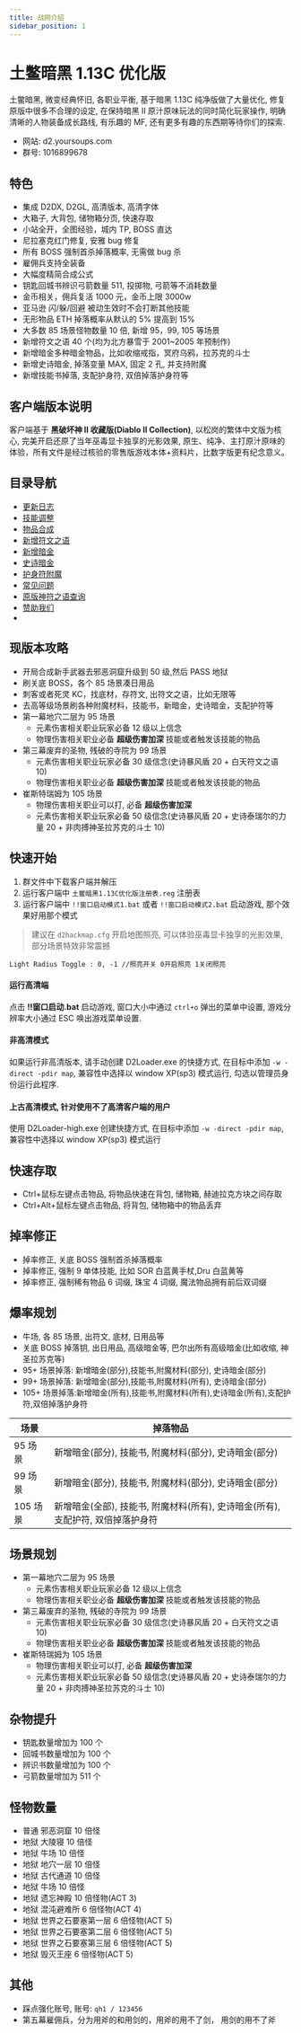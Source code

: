 ```yaml
---
title: 战网介绍
sidebar_position: 1
---
```


# 土鳖暗黑 1.13C 优化版

土鳖暗黑, 微变经典怀旧, 各职业平衡, 基于暗黑 1.13C 纯净版做了大量优化, 修复原版中很多不合理的设定, 在保持暗黑 II 原汁原味玩法的同时简化玩家操作, 明确清晰的人物装备成长路线, 有乐趣的 MF, 还有更多有趣的东西期等待你们的探索.

- 网站: d2.yoursoups.com
- 群号: 1016899678

## 特色

- 集成 D2DX, D2GL, 高清版本, 高清字体
- 大箱子, 大背包, 储物箱分页, 快速存取
- 小站全开，全图经验，城内 TP, BOSS 直达
- 尼拉塞克红门修复, 安雅 bug 修复
- 所有 BOSS 强制首杀掉落概率, 无需做 bug 杀
- 雇佣兵支持全装备
- 大幅度精简合成公式
- 钥匙回城书辨识弓箭数量 511, 投掷物, 弓箭等不消耗数量
- 金币相关，佣兵复活 1000 元，金币上限 3000w
- 亚马逊 闪/躲/回避 被动生效时不会打断其他技能
- 无形物品 ETH 掉落概率从默认的 5% 提高到 15%
- 大多数 85 场景怪物数量 10 倍, 新增 95，99, 105 等场景
- 新增符文之语 40 个(均为北方暴雪于 2001~2005 年预制作)
- 新增暗金多种暗金物品，比如收缩戒指，冥府乌鸦，拉苏克的斗士
- 新增史诗暗金, 掉落变量 MAX, 固定 2 孔, 并支持附魔
- 新增技能书掉落, 支配护身符, 双倍掉落护身符等

## 客户端版本说明

客户端基于 **黑破坏神 II 收藏版(Diablo II Collection)**, 以松岗的繁体中文版为核心, 完美开启还原了当年巫毒显卡独享的光影效果, 原生、纯净、主打原汁原味的体验，所有文件是经过核验的零售版游戏本体+资料片，比数字版更有纪念意义。

## 目录导航

- [更新日志](2-changlog.md)
- [技能调整](basicSettings/1-skill-change.md)
- [物品合成](basicSettings/2-cube-change.md)
- [新增符文之语](basicSettings/3-new-rune-word.md)
- [新增暗金](basicSettings/4-new-unique-item.mdx)
- [史诗暗金](basicSettings/5-epic-unique-item.mdx)
- [护身符附魔](basicSettings/6-charm-enhance.md)
- [常见问题](4-questions.md)
- [原版神符之语查询](http://www.anhei3.net/diablo/runewords.html)
- [赞助我们](5-credits.mdx)
-

## 现版本攻略

- 开局合成新手武器去邪恶洞窟升级到 50 级,然后 PASS 地狱
- 刷关底 BOSS，各个 85 场景凑日用品
- 刺客或者死灵 KC，找底材，存符文, 出符文之语，比如无限等
- 去高等级场景刷各种附魔材料，技能书，新暗金，史诗暗金，支配护符等
- 第一幕地穴二层为 95 场景
  - 元素伤害相关职业玩家必备 12 级以上信念
  - 物理伤害相关职业必备 **超级伤害加深** 技能或者触发该技能的物品
- 第三幕废弃的圣物, 残破的寺院为 99 场景
  - 元素伤害相关职业玩家必备 30 级信念(史诗暴风盾 20 + 白天符文之语 10)
  - 物理伤害相关职业必备 **超级伤害加深** 技能或者触发该技能的物品
- 崔斯特瑞姆为 105 场景
  - 物理伤害相关职业可以打, 必备 **超级伤害加深**
  - 元素伤害相关职业玩家必备 50 级信念(史诗暴风盾 20 + 史诗泰瑞尔的力量 20 + 非肉搏神圣拉苏克的斗士 10)

## 快速开始

1. 群文件中下载客户端并解压
2. 运行客户端中 `土鳖暗黑1.13C优化版注册表.reg` 注册表
3. 运行客户端中 `!!窗口启动模式1.bat` 或者 `!!窗口启动模式2.bat` 启动游戏, 那个效果好用那个模式

> 建议在 `d2hackmap.cfg` 开启地图照亮, 可以体验巫毒显卡独享的光影效果, 部分场景特效非常震撼

```
Light Radius Toggle : 0, -1	//照亮开关 0开启照亮 1关闭照亮
```

#### 运行高清端

点击 **!!窗口启动.bat** 启动游戏, 窗口大小中通过 `ctrl+o` 弹出的菜单中设置, 游戏分辨率大小通过 ESC 唤出游戏菜单设置.

#### 非高清模式

如果运行非高清版本, 请手动创建 D2Loader.exe 的快捷方式, 在目标中添加 `-w -direct -pdir map`, 兼容性中选择以 window XP(sp3) 模式运行, 勾选以管理员身份运行此程序.

#### 上古高清模式, 针对使用不了高清客户端的用户

使用 D2Loader-high.exe 创建快捷方式, 在目标中添加 `-w -direct -pdir map`, 兼容性中选择以 window XP(sp3) 模式运行

## 快速存取

- Ctrl+鼠标左键点击物品, 将物品快速在背包, 储物箱, 赫迪拉克方块之间存取
- Ctrl+Alt+鼠标左键点击物品, 将背包, 储物箱中的物品丢弃

## 掉率修正

- 掉率修正, 关底 BOSS 强制首杀掉落概率
- 掉率修正, 强制 9 单体技能, 比如 SOR 白蓝黄手杖,Dru 白蓝黄等
- 掉率修正, 强制稀有物品 6 词缀, 珠宝 4 词缀, 魔法物品拥有前后双词缀

## 爆率规划

- 牛场, 各 85 场景, 出符文, 底材, 日用品等
- 关底 BOSS 掉落钥, 出日用品, 高级暗金等, 巴尔出所有高级暗金(比如收缩, 神圣拉苏克等)
- 95+ 场景掉落: 新增暗金(部分),技能书,附魔材料(部分), 史诗暗金(部分)
- 99+ 场景掉落: 新增暗金(部分),技能书,附魔材料(所有), 史诗暗金(部分)
- 105+ 场景掉落:新增暗金(所有),技能书,附魔材料(所有),史诗暗金(所有),支配护符,双倍掉落护身符

| 场景     | 掉落物品                                                                         |
| -------- | -------------------------------------------------------------------------------- |
| 95 场景  | 新增暗金(部分), 技能书, 附魔材料(部分), 史诗暗金(部分)                           |
| 99 场景  | 新增暗金(部分), 技能书, 附魔材料(部分), 史诗暗金(部分)                           |
| 105 场景 | 新增暗金(全部), 技能书, 附魔材料(所有), 史诗暗金(所有), 支配护符, 双倍掉落护身符 |

## 场景规划

- 第一幕地穴二层为 95 场景
  - 元素伤害相关职业玩家必备 12 级以上信念
  - 物理伤害相关职业必备 **超级伤害加深** 技能或者触发该技能的物品
- 第三幕废弃的圣物, 残破的寺院为 99 场景
  - 元素伤害相关职业玩家必备 30 级信念(史诗暴风盾 20 + 白天符文之语 10)
  - 物理伤害相关职业必备 **超级伤害加深** 技能或者触发该技能的物品
- 崔斯特瑞姆为 105 场景
  - 物理伤害相关职业可以打, 必备 **超级伤害加深**
  - 元素伤害相关职业玩家必备 50 级信念(史诗暴风盾 20 + 史诗泰瑞尔的力量 20 + 非肉搏神圣拉苏克的斗士 10)

## 杂物提升

- 钥匙数量增加为 100 个
- 回城书数量增加为 100 个
- 辨识书数量增加为 100 个
- 弓箭数量增加为 511 个

## 怪物数量

- 普通 邪恶洞窟 10 倍怪
- 地狱 大陵寝 10 倍怪
- 地狱 牛场 10 倍怪
- 地狱 地穴一层 10 倍怪
- 地狱 古代通道 10 倍怪
- 地狱 牛场 10 倍怪
- 地狱 遗忘神殿 10 倍怪物(ACT 3)
- 地狱 混沌避难所 6 倍怪物(ACT 4)
- 地狱 世界之石要塞第一层 6 倍怪物(ACT 5)
- 地狱 世界之石要塞第二层 6 倍怪物(ACT 5)
- 地狱 世界之石要塞第三层 6 倍怪物(ACT 5)
- 地狱 毁灭王座 6 倍怪物(ACT 5)

## 其他

- 踩点强化账号, 账号: `qh1 / 123456`
- 第五幕雇佣兵，分为用斧的和用剑的，用斧的用不了剑， 用剑的用不了斧
